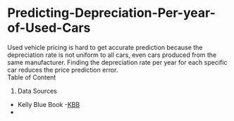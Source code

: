 # Predicting-Depreciation-Per-year-of-Used-Cars
Used vehicle pricing is hard to get accurate prediction because the depreciation rate is not uniform to all cars, even cars produced from the same manufacturer. Finding the depreciation rate per year for each specific car reduces the price prediction error.    
Table of Content
1. Data Sources
- Kelly Blue Book  -[KBB](https://www.kbb.com/?&psid=20003&ds_rl=1293870&gclid=CjwKCAjwt8uGBhBAEiwAayu_9Zz9yoBNHOWiRVYAdotdAtrsq-waCODOzOnz5myKEILXWWNs58Zr8xoCnjoQAvD_BwE&gclsrc=aw.ds)
- 
